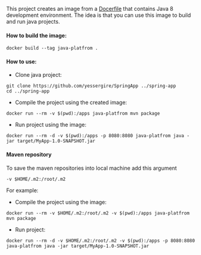 This project creates an image from a [Docerfile](Dockerfile) that contains Java 8
development environment. The idea is that you can use this image to build and run java projects.

#### How to build the image:
```
docker build --tag java-platfrom .
```

#### How to use:
- Clone java project:
```
git clone https://github.com/yessergire/SpringApp ../spring-app
cd ../spring-app
```

- Compile the project using the created image:
```
docker run --rm -v $(pwd):/apps java-platfrom mvn package
```

- Run project using the image:
```
docker run --rm -d -v $(pwd):/apps -p 8080:8080 java-platfrom java -jar target/MyApp-1.0-SNAPSHOT.jar
```

#### Maven repository
To save the maven repositories into local machine add this argument
```
-v $HOME/.m2:/root/.m2
```
For example:
- Compile the project using the image:
```
docker run --rm -v $HOME/.m2:/root/.m2 -v $(pwd):/apps java-platfrom mvn package
```
- Run project:
```
docker run --rm -d -v $HOME/.m2:/root/.m2 -v $(pwd):/apps -p 8080:8080 java-platfrom java -jar target/MyApp-1.0-SNAPSHOT.jar
```
